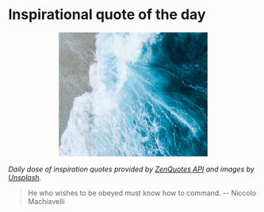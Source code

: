 # Inspirational quote of the day

<p align="center">
    <img src="./data/photo.jpeg" alt="Beautiful nature photo" width="300" height="250">
</p>

*Daily dose of inspiration quotes provided by [ZenQuotes API](https://zenquotes.io/) and images by [Unsplash](https://unsplash.com/).*

> He who wishes to be obeyed must know how to command.
> -- Niccolo Machiavelli
